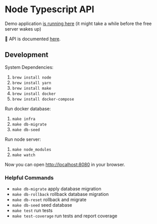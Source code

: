 # Node Typescript API

Demo application [is running here](https://node-typescript-api.herokuapp.com/) (it might take a while before the free server wakes up)

📘 API is documented [here](https://node-typescript-api.herokuapp.com/docs).

## Development

System Dependencies:

1. `brew install node`
2. `brew install yarn`
3. `brew install make`
3. `brew install docker`
4. `brew install docker-compose`

Run docker database:

1. `make infra`
2. `make db-migrate`
3. `make db-seed`

Run node server:

1. `make node_modules`
2. `make watch`

Now you can open [http://localhost:8080](http://localhost:8080) in your browser.

### Helpful Commands

- `make db-migrate`     apply database migration
- `make db-rollback`    rollback database migration
- `make db-reset`       rollback and migrate
- `make db-seed`        seed database
- `make test`           run tests
- `make test-coverage`  run tests and report coverage
